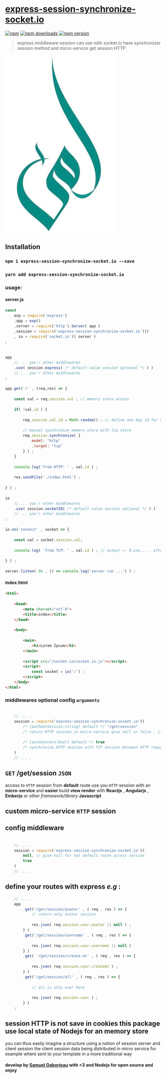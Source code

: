 # [express-session-synchronize-socket.io](https://www.npmjs.com/package/express-session-synchronize-socket.io)

[![npm](https://img.shields.io/npm/l/express-session-synchronize-socket.io.svg?style=for-the-badge)](https://www.npmjs.com/package/express-session-synchronize-socket.io)
[![npm downloads](https://img.shields.io/npm/dm/express-session-synchronize-socket.io.svg?style=for-the-badge)](https://www.npmjs.com/package/express-session-synchronize-socket.io)
[![npm version](https://img.shields.io/npm/v/express-session-synchronize-socket.io.svg?style=for-the-badge)](https://www.npmjs.com/package/express-session-synchronize-socket.io)


> express middleware session can use with socket.io have synchronizer session method and micro-service get session HTTP

![logo synchronyze symbol](./synchronyze-logo.png)

## Installation

### `npm i express-session-synchronize-socket.io --save`
### `yarn add express-session-synchronize-socket.io`

### usage:

#### server.js
```javascript
const
    exp = require('express')
    ,app = exp()
    ,server = require('http').Server( app )
    ,session = require('express-session-synchronize-socket.io')()
    , io = require('socket.io')( server )
;


app
    // ... you'r other middlewares
    .use( session.express( /* default value session optional */ ) )
    // ... you'r other middlewares
;

app.get('/' , (req,res) => {

    const val = req.session.val ; // memory store access

    if( !val.id ) {

        req.session.val.id = Math.random() ; // define one key id for current session

        // manual synchronize memory store with tcp store
        req.session.synchronize( {
            model: "http"
            ,target: "tcp"
        } ) ;
    }

    console.log('from HTTP: ' , val.id ) ;

    res.sendFile('./index.html') ;

} ) ;

io
    // ... you'r other middlewares
    .use( session.socketIO( /* default value session optional */ ) )
    // ... you'r other middlewares
;

io.on('connect' , socket => {

    const val = socket.session.val;

    console.log( 'from TCP: ' , val.id ) ; // output <- 0.xxx... , after request on "/" ,  because HTTP controller have synchronize memory strore

} ) ;

server.listen( 80 , () => console.log('server run ...') ) ;
```

#### index.html
```html
<html>

    <head>
        <meta charset="utf-8">
        <title>index</title>
    </head>

    <body>

        <main>
            <h1>Lorem Ipsum</h1>
        </main>

        <script src="/socket.io/socket.io.js"></script>
        <script>
            const socket = io('/') ;
        </script>
    </body>
</html>
```

### middlewares optional config `arguments`
```javascript

    // ... ,
    session = require('express-session-synchronize-socket.io')(
        /* [pathGetSession:string] default */ "/get/session"
        /* return HTTP session in micro-service give null or false , if you want an manual control  */

        /* [autoSynchro:bool] default */ true
        /* synchronize HTTP session with TCP session between HTTP request you can manual use synchonize session */
    )
    // ... ,

```

## `GET` /get/session `JSON`

access to `HTTP` session from **default** route
use you `HTTP` session with an **micro-service**
and **easier** build **view render**
with **Reactjs** , **Angularjs** , **Emberjs** or *other* *framework/library* **Javascript**

## custom micro-service `HTTP` session

## config middleware
```javascript

    // ... ,
    session = require('express-session-synchronize-socket.io')(
        null, // give null for not default route access session
        true
    )
    // ... ,
```

## define your routes with **express** *e.g* :
```javascript
    // ... ,
    app
        .get('/get/session/avatar' , ( req , res ) => {
            // return only avatar session

            res.json( req.session.user.avatar || null ) ;
        } )
        .get('/get/session/username' , ( req , res ) => {

            res.json( req.session.user.username || null )
        } )
        .get( '/get/session/create-at' , ( req , res ) => {

            res.json( req.session.user.createAt ) ;
        } )
        .get('/get/session/all' , ( req , res ) => {

            // all is only user here

            res.json( req.session.user ) ;
        } )
    ;
```

## session HTTP is not save in cookies this package use local state of Nodejs for an memory store

you can thus easily imagine a structure using a notion of session server and client session the client session data being distributed in micro service for example where sent to your template in a more traditional way

#### develop by [Samuel Gaborieau](https://orivoir.github.io/profil-reactjs/) with <3 and **Nodejs** for **open source** and **enjoy**
